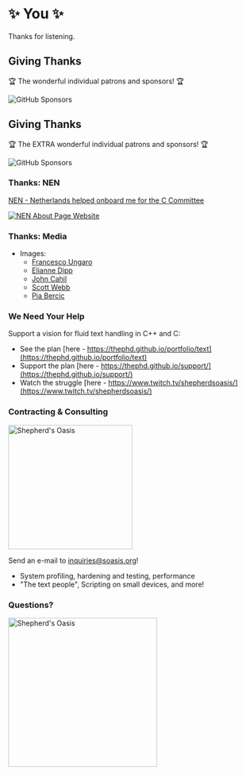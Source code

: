 # ✨ You ✨

Thanks for listening.




## Giving Thanks

🏆 The wonderful individual patrons and sponsors! 🏆

<img src="resources/Sponsors-Old.png" alt="GitHub Sponsors"/>


## Giving Thanks

🏆 The EXTRA wonderful individual patrons and sponsors! 🏆

<img src="resources/Sponsors.png" alt="GitHub Sponsors"/>


### Thanks: NEN

[NEN - Netherlands helped onboard me for the C Committee](https://www.nen.nl/About-NEN.htm)

[![NEN About Page Website](resources/NEN.png)](https://www.nen.nl/About-NEN.htm)


### Thanks: Media

- Images:
  - [Francesco Ungaro](https://www.instagram.com/_francesco_ungaro_)
  - [Elianne Dipp](https://www.instagram.com/eliannedipp)
  - [John Cahil](https://instagram.com/cahilrom)
  - [Scott Webb](https://instagram.com/scottwebb)
  - [Pia Bercic](https://instagram.com/pspov)


### We Need Your Help

Support a vision for fluid text handling in C++ and C:

- See the plan [here - https://thephd.github.io/portfolio/text](https://thephd.github.io/portfolio/text)
- Support the plan [here - https://thephd.github.io/support/](https://thephd.github.io/support/)
- Watch the struggle [here -  https://www.twitch.tv/shepherdsoasis/](https://www.twitch.tv/shepherdsoasis/)


### Contracting & Consulting

<img src="resources/soasis.png" alt="Shepherd's Oasis" width="250px" height="250px" style="border: 0; background: none; box-shadow : none;"/>
<br/>

Send an e-mail to [inquiries@soasis.org](mailto:inquiries@soasis.org)!

- System profiling, hardening and testing, performance
- "The text people", Scripting on small devices, and more!


### Questions?

<img src="resources/soasis.png" alt="Shepherd's Oasis" width="300px" height="300px" style="border: 0; background: none; box-shadow : none;"/>
<br/>
